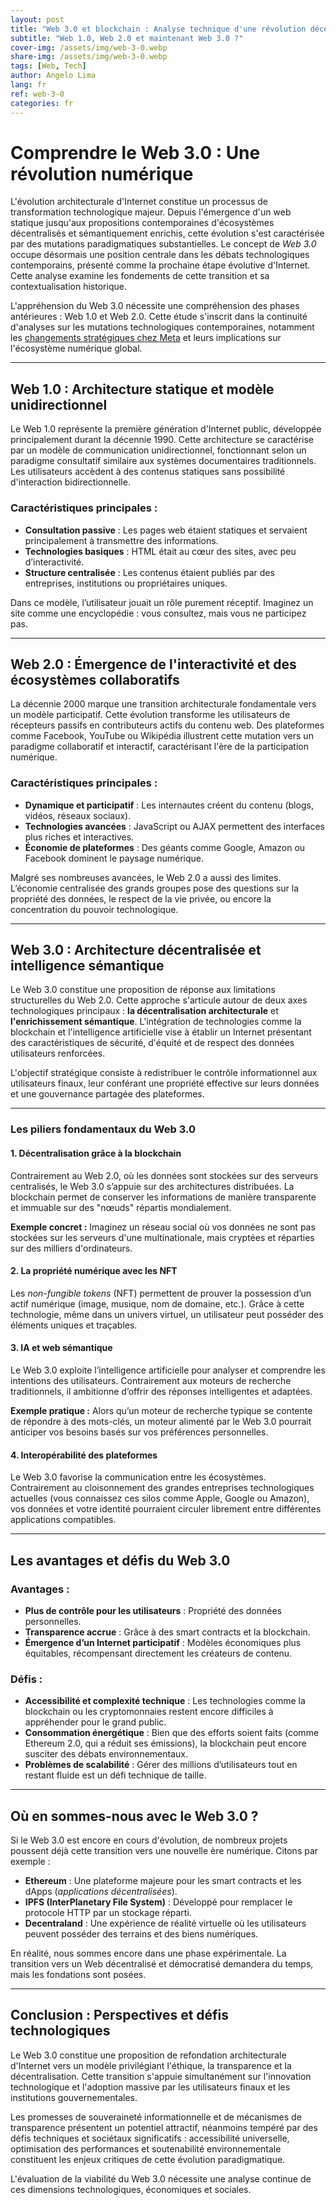 ```yaml
---
layout: post
title: "Web 3.0 et blockchain : Analyse technique d'une révolution décentralisée"
subtitle: "Web 1.0, Web 2.0 et maintenant Web 3.0 ?"
cover-img: /assets/img/web-3-0.webp
share-img: /assets/img/web-3-0.webp
tags: [Web, Tech]
author: Angelo Lima
lang: fr
ref: web-3-0
categories: fr
---
```


# Comprendre le Web 3.0 : Une révolution numérique

L'évolution architecturale d'Internet constitue un processus de transformation technologique majeur. Depuis l'émergence d'un web statique jusqu'aux propositions contemporaines d'écosystèmes décentralisés et sémantiquement enrichis, cette évolution s'est caractérisée par des mutations paradigmatiques substantielles. Le concept de *Web 3.0* occupe désormais une position centrale dans les débats technologiques contemporains, présenté comme la prochaine étape évolutive d'Internet. Cette analyse examine les fondements de cette transition et sa contextualisation historique.

L'appréhension du Web 3.0 nécessite une compréhension des phases antérieures : Web 1.0 et Web 2.0. Cette étude s'inscrit dans la continuité d'analyses sur les mutations technologiques contemporaines, notamment les [changements stratégiques chez Meta](/fr/fin-du-fact-checking-meta/) et leurs implications sur l'écosystème numérique global.

---

## Web 1.0 : Architecture statique et modèle unidirectionnel

Le Web 1.0 représente la première génération d'Internet public, développée principalement durant la décennie 1990. Cette architecture se caractérise par un modèle de communication unidirectionnel, fonctionnant selon un paradigme consultatif similaire aux systèmes documentaires traditionnels. Les utilisateurs accèdent à des contenus statiques sans possibilité d'interaction bidirectionnelle.

### Caractéristiques principales :
- **Consultation passive** : Les pages web étaient statiques et servaient principalement à transmettre des informations.
- **Technologies basiques** : HTML était au cœur des sites, avec peu d’interactivité.
- **Structure centralisée** : Les contenus étaient publiés par des entreprises, institutions ou propriétaires uniques.

Dans ce modèle, l’utilisateur jouait un rôle purement réceptif. Imaginez un site comme une encyclopédie : vous consultez, mais vous ne participez pas.

---

## Web 2.0 : Émergence de l'interactivité et des écosystèmes collaboratifs

La décennie 2000 marque une transition architecturale fondamentale vers un modèle participatif. Cette évolution transforme les utilisateurs de récepteurs passifs en contributeurs actifs du contenu web. Des plateformes comme Facebook, YouTube ou Wikipédia illustrent cette mutation vers un paradigme collaboratif et interactif, caractérisant l'ère de la participation numérique.

### Caractéristiques principales :
- **Dynamique et participatif** : Les internautes créent du contenu (blogs, vidéos, réseaux sociaux).
- **Technologies avancées** : JavaScript ou AJAX permettent des interfaces plus riches et interactives.
- **Économie de plateformes** : Des géants comme Google, Amazon ou Facebook dominent le paysage numérique.

Malgré ses nombreuses avancées, le Web 2.0 a aussi des limites. L’économie centralisée des grands groupes pose des questions sur la propriété des données, le respect de la vie privée, ou encore la concentration du pouvoir technologique.

---

## Web 3.0 : Architecture décentralisée et intelligence sémantique

Le Web 3.0 constitue une proposition de réponse aux limitations structurelles du Web 2.0. Cette approche s'articule autour de deux axes technologiques principaux : **la décentralisation architecturale** et **l'enrichissement sémantique**. L'intégration de technologies comme la blockchain et l'intelligence artificielle vise à établir un Internet présentant des caractéristiques de sécurité, d'équité et de respect des données utilisateurs renforcées.

L'objectif stratégique consiste à redistribuer le contrôle informationnel aux utilisateurs finaux, leur conférant une propriété effective sur leurs données et une gouvernance partagée des plateformes.

---

### Les piliers fondamentaux du Web 3.0

#### 1. **Décentralisation grâce à la blockchain**
Contrairement au Web 2.0, où les données sont stockées sur des serveurs centralisés, le Web 3.0 s’appuie sur des architectures distribuées. La blockchain permet de conserver les informations de manière transparente et immuable sur des "nœuds" répartis mondialement.

**Exemple concret :** Imaginez un réseau social où vos données ne sont pas stockées sur les serveurs d'une multinationale, mais cryptées et réparties sur des milliers d'ordinateurs.

#### 2. **La propriété numérique avec les NFT**
Les *non-fungible tokens* (NFT) permettent de prouver la possession d’un actif numérique (image, musique, nom de domaine, etc.). Grâce à cette technologie, même dans un univers virtuel, un utilisateur peut posséder des éléments uniques et traçables.

#### 3. **IA et web sémantique**
Le Web 3.0 exploite l’intelligence artificielle pour analyser et comprendre les intentions des utilisateurs. Contrairement aux moteurs de recherche traditionnels, il ambitionne d’offrir des réponses intelligentes et adaptées.

**Exemple pratique :** Alors qu’un moteur de recherche typique se contente de répondre à des mots-clés, un moteur alimenté par le Web 3.0 pourrait anticiper vos besoins basés sur vos préférences personnelles.

#### 4. **Interopérabilité des plateformes**
Le Web 3.0 favorise la communication entre les écosystèmes. Contrairement au cloisonnement des grandes entreprises technologiques actuelles (vous connaissez ces silos comme Apple, Google ou Amazon), vos données et votre identité pourraient circuler librement entre différentes applications compatibles.

---

## Les avantages et défis du Web 3.0

### Avantages :
- **Plus de contrôle pour les utilisateurs** : Propriété des données personnelles.
- **Transparence accrue** : Grâce à des smart contracts et la blockchain.
- **Émergence d’un Internet participatif** : Modèles économiques plus équitables, récompensant directement les créateurs de contenu.

### Défis :
- **Accessibilité et complexité technique** : Les technologies comme la blockchain ou les cryptomonnaies restent encore difficiles à appréhender pour le grand public.
- **Consommation énergétique** : Bien que des efforts soient faits (comme Ethereum 2.0, qui a réduit ses émissions), la blockchain peut encore susciter des débats environnementaux.
- **Problèmes de scalabilité** : Gérer des millions d’utilisateurs tout en restant fluide est un défi technique de taille.

---

## Où en sommes-nous avec le Web 3.0 ? 

Si le Web 3.0 est encore en cours d'évolution, de nombreux projets poussent déjà cette transition vers une nouvelle ère numérique. Citons par exemple :
- **Ethereum** : Une plateforme majeure pour les smart contracts et les dApps (*applications décentralisées*).
- **IPFS (InterPlanetary File System)** : Développé pour remplacer le protocole HTTP par un stockage réparti.
- **Decentraland** : Une expérience de réalité virtuelle où les utilisateurs peuvent posséder des terrains et des biens numériques.

En réalité, nous sommes encore dans une phase expérimentale. La transition vers un Web décentralisé et démocratisé demandera du temps, mais les fondations sont posées.

---

## Conclusion : Perspectives et défis technologiques

Le Web 3.0 constitue une proposition de refondation architecturale d'Internet vers un modèle privilégiant l'éthique, la transparence et la décentralisation. Cette transition s'appuie simultanément sur l'innovation technologique et l'adoption massive par les utilisateurs finaux et les institutions gouvernementales.

Les promesses de souveraineté informationnelle et de mécanismes de transparence présentent un potentiel attractif, néanmoins tempéré par des défis techniques et sociétaux significatifs : accessibilité universelle, optimisation des performances et soutenabilité environnementale constituent les enjeux critiques de cette évolution paradigmatique.

L'évaluation de la viabilité du Web 3.0 nécessite une analyse continue de ces dimensions technologiques, économiques et sociales.

